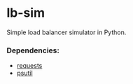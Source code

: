 # lb-sim
Simple load balancer simulator in Python.

### Dependencies:
* [requests](http://docs.python-requests.org/en/master/)
* [psutil](https://pypi.python.org/pypi/psutil)

